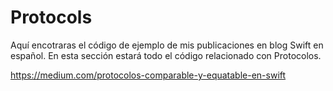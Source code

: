 # Protocols
Aquí encotraras el código de ejemplo de mis publicaciones en blog Swift en español. 
En esta sección estará todo el código relacionado con Protocolos.

https://medium.com/protocolos-comparable-y-equatable-en-swift

